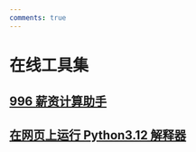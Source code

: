 ```yaml
---
comments: true
---
```

# 在线工具集

## [996 薪资计算助手](996-Salary-Calculator/index.html)
## [在网页上运行 Python3.12 解释器](py312run/console.html)
